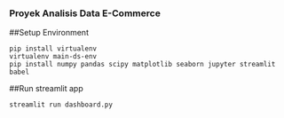 ### Proyek Analisis Data E-Commerce

##Setup Environment

```
pip install virtualenv
virtualenv main-ds-env
pip install numpy pandas scipy matplotlib seaborn jupyter streamlit babel
```
##Run streamlit app
```
streamlit run dashboard.py
```
